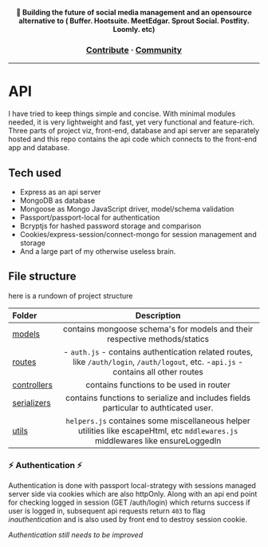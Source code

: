 </p></a>
<p align="center">
  <strong> 🚀 Building the future of social media management and an opensource alternative to ( Buffer. Hootsuite. MeetEdgar. Sprout Social. Postfity. Loomly. etc)</strong>
</p>


<h3 align="center">
  <a href="https://github.com/randolly/randolly/blob/staging/CONTRIBUTING.md">Contribute</a>
  <span> · </span>
  <a href="https://discord.gg/s4Zt62EXjD">Community</a>
</h3>

---

# API
I have tried to keep things simple and concise. With minimal modules needed, it is very lightweight and fast, yet very functional and feature-rich. Three parts of project viz, front-end, database and api server are separately hosted and this repo contains the api code which connects to the front-end app and database.

## Tech used
- Express as an api server
- MongoDB as database
- Mongoose as Mongo JavaScript driver, model/schema validation
- Passport/passport-local for authentication
- Bcryptjs for hashed password storage and comparison
- Cookies/express-session/connect-mongo for session management and storage
- And a large part of my otherwise useless brain.

## File structure 
here is a rundown of project structure 


| Folder              |      Description          |
| :-------------------- | :-----------------------: |
| [models](models)    |contains mongoose schema's for models and their respective methods/statics       |
| [routes](routes)        |- `auth.js` - contains authentication related routes, like `/auth/login`, `/auth/logout`, etc. -`api.js` - contains all other routes        |
| [controllers](controllers)      |contains functions to be used in router        |
| [serializers](serializers)        |contains functions to serialize and includes fields particular to authticated user. |
| [utils](utils)        |`helpers.js`  containes some miscellaneous helper utilities like escapeHtml, etc `mddlewares.js` middlewares like ensureLoggedIn |



<!-- - `dummy-data/` contains json and script for parsing some pre-populated data
- `passport.js` passport related congig and functions
- `app.js` main express app. -->



### ⚡ Authentication ⚡

Authentication is done with passport local-strategy with sessions managed server side via cookies which are also httpOnly. Along with an api end point for checking logged in session (GET /auth/login) which returns success if user is logged in, subsequent api requests return `403` to flag *inauthentication* and is also used by front end to destroy session cookie.

*Authentication still needs to be improved*

